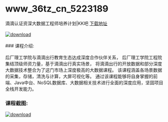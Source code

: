 # www_36tz_cn_5223189
滴滴认证资深大数据工程师培养计划|KK吧
[下载地址](http://www.36tz.cn/article/5223189 "下载地址")
<br/></br>[![download](http://36tz.cn/muke_img/2022_03_1-41-300x186.png "下载地址")](http://www.36tz.cn/article/5223189 "下载地址")
<br/></br>### 课程介绍:<br/></br>后厂理工学院与滴滴出行教育生态达成深度合作伙伴关系，
后厂理工学院工程院集结顶级师资力量，基于滴滴出行真实场景， 将滴滴出行的开放数据和部分深度大数据技术整合为了这门市场上深度极高的大数据课程。
该课程涵盖各场景数据的采集，存储，清洗与计算，大屏可视化等。 通过该课程能够将自身掌握的前端、Java中台、NoSQL数据库、大数据相关技术进行全面的深度应用，坚固项目全栈开发能力。

### 课程截图:
[![download](http://36tz.cn/muke_img/2022_03_2-22.png "下载地址")](http://www.36tz.cn/article/5223189 "下载地址")

